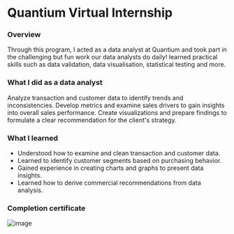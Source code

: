 
# Quantium Virtual Internship 

### Overview
Through this program, I acted as a data analyst at Quantium and took part in the challenging but fun work our data analysts do daily! learned practical skills such as data validation, data visualisation, statistical testing and more.

### What I did as a data analyst
Analyze transaction and customer data to identify trends and inconsistencies. 
Develop metrics and examine sales drivers to gain insights into overall sales performance. 
Create visualizations and prepare findings to formulate a clear recommendation for the client's strategy.

### What I learned
- Understood how to examine and clean transaction and customer data.
- Learned to identify customer segments based on purchasing behavior. 
- Gained experience in creating charts and graphs to present data insights.
- Learned how to derive commercial recommendations from data analysis.

### Completion certificate
![image](https://github.com/user-attachments/assets/cec39669-e5a9-438e-b201-a489e53bdbf1)
